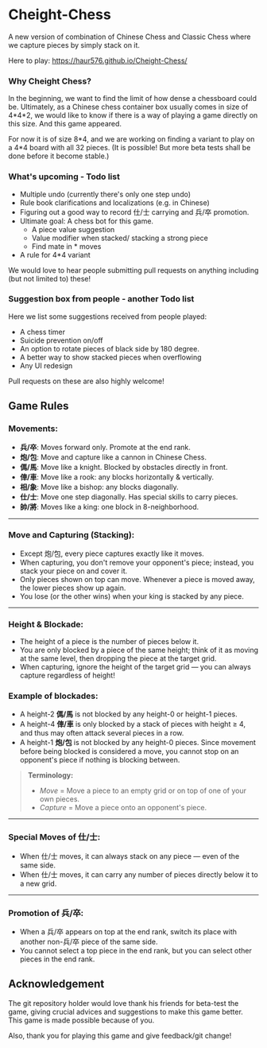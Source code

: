 # Cheight-Chess
A new version of combination of Chinese Chess and Classic Chess where we capture pieces by simply stack on it.

Here to play: https://haur576.github.io/Cheight-Chess/

### **Why Cheight Chess?**
In the beginning, we want to find the limit of how dense a chessboard could be. Ultimately, as a Chinese chess container box usually comes in size of 4\*4\*2, we would like to know if there is a way of playing a game directly on this size. And this game appeared.

For now it is of size 8\*4, and we are working on finding a variant to play on a 4\*4 board with all 32 pieces. (It is possible! But more beta tests shall be done before it become stable.)

### **What's upcoming - Todo list**
- Multiple undo (currently there's only one step undo)
- Rule book clarifications and localizations (e.g. in Chinese)
- Figuring out a good way to record 仕/士 carrying and 兵/卒 promotion.
- Ultimate goal: A chess bot for this game.
  - A piece value suggestion
  - Value modifier when stacked/ stacking a strong piece
  - Find mate in * moves
- A rule for 4\*4 variant 

We would love to hear people submitting pull requests on anything including (but not limited to) these!

### **Suggestion box from people - another Todo list**
Here we list some suggestions received from people played:

- A chess timer 
- Suicide prevention on/off
- An option to rotate pieces of black side by 180 degree.
- A better way to show stacked pieces when overflowing
- Any UI redesign

Pull requests on these are also highly welcome!

## **Game Rules**

### **Movements:**  
- **兵/卒**: Moves forward only. Promote at the end rank.  
- **炮/包**: Move and capture like a cannon in Chinese Chess.  
- **傌/馬**: Move like a knight. Blocked by obstacles directly in front.  
- **俥/車**: Move like a rook: any blocks horizontally & vertically.  
- **相/象**: Move like a bishop: any blocks diagonally.  
- **仕/士**: Move one step diagonally. Has special skills to carry pieces.  
- **帥/將**: Moves like a king: one block in 8-neighborhood.  

---

### **Move and Capturing (Stacking):**  
- Except 炮/包, every piece captures exactly like it moves.  
- When capturing, you don't remove your opponent's piece; instead, you stack your piece on and cover it.  
- Only pieces shown on top can move. Whenever a piece is moved away, the lower pieces show up again.  
- You lose (or the other wins) when your king is stacked by any piece.  

---

### **Height & Blockade:**  
- The height of a piece is the number of pieces below it.  
- You are only blocked by a piece of the same height; think of it as moving at the same level, then dropping the piece at the target grid.  
- When capturing, ignore the height of the target grid — you can always capture regardless of height!  

### **Example of blockades:**  
- A height-2 **傌/馬** is not blocked by any height-0 or height-1 pieces.  
- A height-4 **俥/車** is only blocked by a stack of pieces with height ≥ 4, and thus may often attack several pieces in a row.  
- A height-1 **炮/包** is not blocked by any height-0 pieces. Since movement before being blocked is considered a move, you cannot stop on an opponent's piece if nothing is blocking between.  

> **Terminology:**  
> - *Move* = Move a piece to an empty grid or on top of one of your own pieces.  
> - *Capture* = Move a piece onto an opponent's piece.  

---

### **Special Moves of 仕/士:**  
- When 仕/士 moves, it can always stack on any piece — even of the same side.  
- When 仕/士 moves, it can carry any number of pieces directly below it to a new grid.  

---

### **Promotion of 兵/卒:**  
- When a 兵/卒 appears on top at the end rank, switch its place with another non-兵/卒 piece of the same side.  
- You cannot select a top piece in the end rank, but you can select other pieces in the end rank.  

## **Acknowledgement**

The git repository holder would love thank his friends for beta-test the game, giving crucial advices and suggestions to make this game better. This game is made possible because of you.

Also, thank you for playing this game and give feedback/git change!